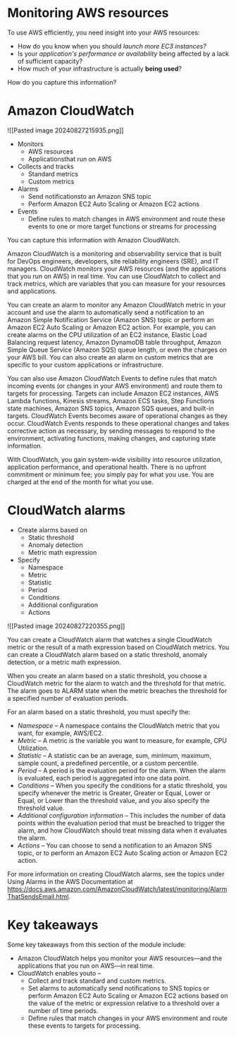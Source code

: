 # Monitoring AWS resources

To use AWS efficiently, you need insight into your AWS resources:
- How do you know when you should *launch more EC3 instances?* 
- Is your *application's performance or availability* being affected by a lack of sufficient capacity?
- How much of your infrastructure is actually **being used**?

How do you capture this information?

# Amazon CloudWatch
![[Pasted image 20240827215935.png]]

- Monitors
    - AWS resources
    - Applicationsthat run on AWS
- Collects and tracks
    - Standard metrics
    - Custom metrics
- Alarms
    - Send notificationsto an Amazon SNS topic
    - Perform Amazon EC2 Auto Scaling or Amazon EC2 actions
- Events
    - Define rules to match changes in AWS environment and route these events to one or more target functions or streams for processing

You can capture this information with Amazon CloudWatch.

Amazon CloudWatch is a monitoring and observability service that is built for DevOps engineers, developers, site reliability engineers (SRE), and IT managers. CloudWatch monitors your AWS resources (and the applications that you run on AWS) in real time. You can use CloudWatch to collect and track metrics, which are variables that you can measure for your resources and applications. 

You can create an alarm to monitor any Amazon CloudWatch metric in your account and use the alarm to automatically send a notification to an Amazon Simple Notification Service (Amazon SNS) topic or perform an Amazon EC2 Auto Scaling or Amazon EC2 action. For example, you can create alarms on the CPU utilization of an EC2 instance, Elastic Load Balancing request latency, Amazon DynamoDB table throughput, Amazon Simple Queue Service (Amazon SQS) queue length, or even the charges on your AWS bill. You can also create an alarm on custom metrics that are specific to your custom applications or infrastructure.

You can also use Amazon CloudWatch Events to define rules that match incoming events (or changes in your AWS environment) and route them to targets for processing. Targets can include Amazon EC2 instances, AWS Lambda functions, Kinesis streams, Amazon ECS tasks, Step Functions state machines, Amazon SNS topics, Amazon SQS queues, and built-in targets. CloudWatch Events becomes aware of operational changes as they occur. CloudWatch Events responds to these operational changes and takes corrective action as necessary, by sending messages to respond to the environment, activating functions, making changes, and capturing state information.

With CloudWatch, you gain system-wide visibility into resource utilization, application performance, and operational health. There is no upfront commitment or minimum fee; you simply pay for what you use. You are charged at the end of the month for what you use.

# CloudWatch alarms

- Create alarms based on
    - Static threshold
    - Anomaly detection
    - Metric math expression
- Specify
    - Namespace
    - Metric
    - Statistic
    - Period
    - Conditions
    - Additional configuration
    - Actions

![[Pasted image 20240827220355.png]]

You can create a CloudWatch alarm that watches a single CloudWatch metric or the result of a math expression based on CloudWatch metrics. You can create a CloudWatch alarm based on a static threshold, anomaly detection, or a metric math expression.

When you create an alarm based on a static threshold, you choose a CloudWatch metric for the alarm to watch and the threshold for that metric. The alarm goes to ALARM state when the metric breaches the threshold for a specified number of evaluation periods. 

For an alarm based on a static threshold, you must specify the:
- *Namespace* – A namespace contains the CloudWatch metric that you want, for example, AWS/EC2.
- *Metric* – A metric is the variable you want to measure, for example, CPU Utilization.
- *Statistic* – A statistic can be an average, sum, minimum, maximum, sample count, a predefined percentile, or a custom percentile.
- *Period* – A period is the evaluation period for the alarm. When the alarm is evaluated, each period is aggregated into one data point.
- *Conditions* – When you specify the conditions for a static threshold, you specify whenever the metric is Greater, Greater or Equal, Lower or Equal, or Lower than the threshold value, and you also specify the threshold value.
- *Additional configuration information* – This includes the number of data points within the evaluation period that must be breached to trigger the alarm, and how CloudWatch should treat missing data when it evaluates the alarm.
- *Actions* – You can choose to send a notification to an Amazon SNS topic, or to perform an Amazon EC2 Auto Scaling action or Amazon EC2 action.

For more information on creating CloudWatch alarms, see the topics under Using Alarms in the AWS Documentation at https://docs.aws.amazon.com/AmazonCloudWatch/latest/monitoring/AlarmThatSendsEmail.html.

# Key takeaways
Some key takeaways from this section of the module include:
- Amazon CloudWatch helps you monitor your AWS resources—and the applications that you run on AWS—in real time.
- CloudWatch enables youto –
    - Collect and track standard and custom metrics.
    - Set alarms to automatically send notifications to SNS topics or perform Amazon EC2 Auto Scaling or Amazon EC2 actions based on the value of the metric or expression relative to a threshold over a number of time periods.
    - Define rules that match changes in your AWS environment and route these events to targets for processing.
